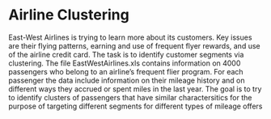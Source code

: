 # Airline Clustering 
East-West Airlines is trying to learn more about its customers.
Key issues are their flying patterns, earning and use of frequent flyer rewards, and use of the airline credit card. 
The task is to identify customer segments via clustering. The file EastWestAirlines.xls contains information on 4000 passengers who belong to an airline’s frequent flier program.
For each passenger the data include information on their mileage history and on different ways they accrued or spent miles in the last year.
The goal is to try to identify clusters of passengers that have similar charactersitics for the purpose of targeting different segments for different types of mileage offers
